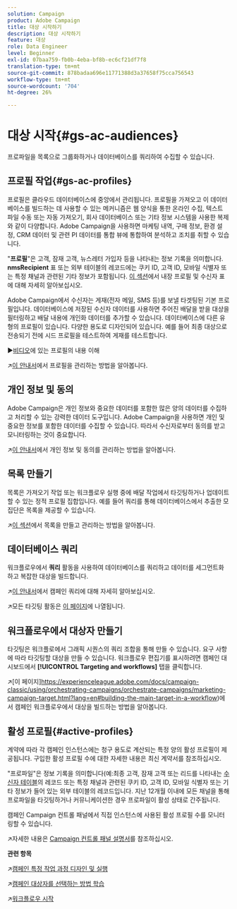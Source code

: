 ```yaml
---
solution: Campaign
product: Adobe Campaign
title: 대상 시작하기
description: 대상 시작하기
feature: 대상
role: Data Engineer
level: Beginner
exl-id: 07baa759-fb0b-4eba-bf8b-ec6cf21df7f8
translation-type: tm+mt
source-git-commit: 878badaa696e11771388d3a37658f75cca756543
workflow-type: tm+mt
source-wordcount: '704'
ht-degree: 26%

---
```


# 대상 시작{#gs-ac-audiences}

프로파일을 목록으로 그룹화하거나 데이터베이스를 쿼리하여 수집할 수 있습니다.

## 프로필 작업{#gs-ac-profiles}

프로필은 클라우드 데이터베이스에 중앙에서 관리됩니다. 프로필을 가져오고 이 데이터베이스를 빌드하는 데 사용할 수 있는 메커니즘은 웹 양식을 통한 온라인 수집, 텍스트 파일 수동 또는 자동 가져오기, 회사 데이터베이스 또는 기타 정보 시스템을 사용한 복제와 같이 다양합니다. Adobe Campaign을 사용하면 마케팅 내역, 구매 정보, 환경 설정, CRM 데이터 및 관련 PI 데이터를 통합 뷰에 통합하여 분석하고 조치를 취할 수 있습니다.

&quot;**프로필**&quot;은 고객, 잠재 고객, 뉴스레터 가입자 등을 나타내는 정보 기록을 의미합니다.
**nmsRecipient** 표 또는 외부 테이블의 레코드에는 쿠키 ID, 고객 ID, 모바일 식별자 또는 특정 채널과 관련된 기타 정보가 포함됩니다. [이 섹션](../dev/datamodel.md#ootb-profiles)에서 내장 프로필 및 수신자 표에 대해 자세히 알아보십시오.

Adobe Campaign에서 수신자는 게재(전자 메일, SMS 등)를 보낼 타겟팅된 기본 프로필입니다. 데이터베이스에 저장된 수신자 데이터를 사용하면 주어진 배달을 받을 대상을 필터링하고 배달 내용에 개인화 데이터를 추가할 수 있습니다. 데이터베이스에 다른 유형의 프로필이 있습니다. 다양한 용도로 디자인되어 있습니다. 예를 들어 최종 대상으로 전송되기 전에 시드 프로필을 테스트하여 게재를 테스트합니다.

:arrow_forward:[비디오](https://video.tv.adobe.com/v/35611?quality=12)에 있는 프로필의 내용 이해

:arrow_upper_right:[이 안내서](https://experienceleague.adobe.com/docs/campaign-classic/using/getting-started/profile-management/about-profiles.html{:target=&quot;_blank&quot;})에서 프로필을 관리하는 방법을 알아봅니다.

## 개인 정보 및 동의

Adobe Campaign은 개인 정보와 중요한 데이터를 포함한 많은 양의 데이터를 수집하고 처리할 수 있는 강력한 데이터 도구입니다. Adobe Campaign을 사용하면 개인 및 중요한 정보를 포함한 데이터를 수집할 수 있습니다. 따라서 수신자로부터 동의를 받고 모니터링하는 것이 중요합니다.

:arrow_upper_right:[이 안내서](https://experienceleague.corp.adobe.com/docs/campaign-classic/using/getting-started/privacy/privacy-and-recommendations.html)에서 개인 정보 및 동의를 관리하는 방법을 알아봅니다.


## 목록 만들기

목록은 가져오기 작업 또는 워크플로우 실행 중에 배달 작업에서 타깃팅하거나 업데이트할 수 있는 정적 프로필 집합입니다. 예를 들어 쿼리를 통해 데이터베이스에서 추출한 모집단은 목록을 제공할 수 있습니다.

:arrow_upper_right:[이 섹션](https://experienceleague.adobe.com/docs/campaign-classic/using/getting-started/profile-management/creating-and-managing-lists.html)에서 목록을 만들고 관리하는 방법을 알아봅니다.

## 데이터베이스 쿼리

워크플로우에서 **쿼리** 활동을 사용하여 데이터베이스를 쿼리하고 데이터를 세그먼트화하고 복잡한 대상을 빌드합니다.

:arrow_upper_right:[이 안내서](https://experienceleague.adobe.com/docs/campaign-classic/using/automating-with-workflows/introduction/targeting-data.html)에서 캠페인 쿼리에 대해 자세히 알아보십시오.

:arrow_upper_right:모든 타깃팅 활동은 [이 페이지](https://experienceleague.adobe.com/docs/campaign-classic/using/automating-with-workflows/targeting-activities/about-targeting-activities.html)에 나열됩니다.

## 워크플로우에서 대상자 만들기

타깃팅은 워크플로에서 그래픽 시퀀스의 쿼리 조합을 통해 만들 수 있습니다. 요구 사항에 따라 타깃팅할 대상을 만들 수 있습니다. 워크플로우 편집기를 표시하려면 캠페인 대시보드에서 **[!UICONTROL Targeting and workflows]** 탭을 클릭합니다.

:arrow_upper_right:[이 페이지]https://experienceleague.adobe.com/docs/campaign-classic/using/orchestrating-campaigns/orchestrate-campaigns/marketing-campaign-target.html?lang=en#building-the-main-target-in-a-workflow)에서 캠페인 워크플로우에서 대상을 빌드하는 방법을 알아봅니다.


## 활성 프로필{#active-profiles}

계약에 따라 각 캠페인 인스턴스에는 청구 용도로 계산되는 특정 양의 활성 프로필이 제공됩니다. 구입한 활성 프로필 수에 대한 자세한 내용은 최신 계약서를 참조하십시오.

&quot;프로파일&quot;은 정보 기록을 의미합니다(예:최종 고객, 잠재 고객 또는 리드를 나타내는 [수신자 테이블](../dev/datamodel.md)의 레코드 또는 특정 채널과 관련된 쿠키 ID, 고객 ID, 모바일 식별자 또는 기타 정보가 들어 있는 외부 테이블의 레코드입니다. 지난 12개월 이내에 모든 채널을 통해 프로파일을 타깃팅하거나 커뮤니케이션한 경우 프로파일이 활성 상태로 간주됩니다.

캠페인 Campaign 컨트롤 패널에서 직접 인스턴스에 사용된 활성 프로필 수를 모니터링할 수 있습니다.

:arrow_upper_right:자세한 내용은 [Campaign 컨트롤 패널 설명서](https://docs.adobe.com/content/help/en/control-panel/using/performance-monitoring/active-profiles-monitoring.html)를 참조하십시오.


**관련 항목**

:arrow_upper_right:[캠페인 특정 작업 과정 디자인 및 실행](https://experienceleague.adobe.com/docs/campaign-classic/using/automating-with-workflows/introduction/building-a-workflow.html)

:arrow_upper_right:[캠페인 대상자를 선택하는 방법 학습](https://experienceleague.adobe.com/docs/campaign-classic/using/orchestrating-campaigns/orchestrate-campaigns/marketing-campaign-target.html)

:arrow_upper_right:[워크플로우 시작](https://experienceleague.adobe.com/docs/campaign-classic/using/automating-with-workflows/introduction/about-workflows.html)
